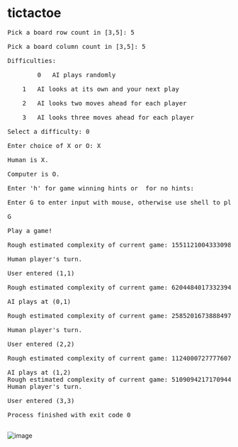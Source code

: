 # tictactoe
<pre>
Pick a board row count in [3,5]: 5 <br />
Pick a board column count in [3,5]: 5<br />
Difficulties:<br />
        0	AI plays randomly<br />
	1	AI looks at its own and your next play<br />
	2	AI looks two moves ahead for each player<br />
	3	AI looks three moves ahead for each player<br />
Select a difficulty: 0 <br />
Enter choice of X or O: X<br />
Human is X.<br />
Computer is O.<br />
Enter 'h' for game winning hints or <Enter> for no hints: <br />
Enter G to enter input with mouse, otherwise use shell to play: <br />
G<br />
Play a game!<br />
Rough estimated complexity of current game: 15511210043330985984000000<br />
Human player's turn.<br />
User entered (1,1)<br />
Rough estimated complexity of current game: 620448401733239439360000<br />
AI plays at (0,1)<br />
Rough estimated complexity of current game: 25852016738884976640000<br />
Human player's turn.<br />
User entered (2,2)<br />
Rough estimated complexity of current game: 1124000727777607680000<br />
AI plays at (1,2)
Rough estimated complexity of current game: 51090942171709440000
Human player's turn.<br />
User entered (3,3)<br />
Process finished with exit code 0<br />
</pre>
![image](https://github.com/jeremy46081/TicTacToe.java/assets/85791464/53630380-56a5-40e5-88ec-d182055d3e4b)
